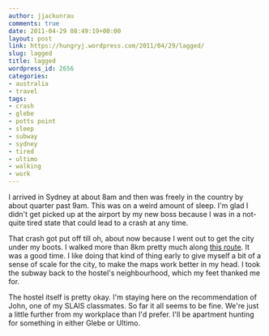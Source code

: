 ```yaml
---
author: jjackunrau
comments: true
date: 2011-04-29 08:49:19+00:00
layout: post
link: https://hungryj.wordpress.com/2011/04/29/lagged/
slug: lagged
title: lagged
wordpress_id: 2656
categories:
- australia
- travel
tags:
- crash
- glebe
- potts point
- sleep
- subway
- sydney
- tired
- ultimo
- walking
- work
---
```


I arrived in Sydney at about 8am and then was freely in the country by about quarter past 9am. This was on a weird amount of sleep. I'm glad I didn't get picked up at the airport by my new boss because I was in a not-quite tired state that could lead to a crash at any time.

That crash got put off till oh, about now because I went out to get the city under my boots. I walked more than 8km pretty much along [this route](http://maps.google.com/maps?f=d&source=s_d&saddr=Blue+Parrot+Backpackers,+Macleay+Street,+Sydney,+New+South+Wales,+Australia&daddr=-33.8705,151.21286+to:-33.867079,151.2113739+to:-33.86335,151.21182+to:-33.868794,151.207418+to:-33.8690169,151.201683+to:-33.87572,151.20238+to:-33.8777802,151.1988341+to:Glebe+St+to:-33.8838928,151.1922162+to:Australia+(Central+Railway+Station)&hl=en&geocode=FfEq-_0dCIMDCSEXHhiSyQn_nSlF7mocc64SazEwerrZtFmm5Q%3BFVwt-_0dPFMDCSlXBlsmFa4SazFhfrzlZ30BEw%3BFbk6-_0dbU0DCSmjHiiMaq4SazHhwbrnZ30BEw%3BFUpJ-_0dLE8DCSkDOh2Taa4SazHhf4LlZ30BEw%3BFQY0-_0d-j0DCSl3Q4iCP64SazFRarbnZ30BEw%3BFSgz-_0dkycDCSlRRzfvOK4SazGBALfnZ30BEw%3BFfgY-_0dTCoDCSlhjFsaO64SazHhsbXnZ30BEw%3BFewQ-_0dchwDCSlZZIZdJa4SazFh44TlZ30BEw%3BFYQA-_0djAMDCQ%3BFQz5-v0dmAIDCSnVFZYZKq4SazHxWnLmZ30BEw%3BFUb7-v0dvT4DCSFcLJsC_mlLnw&mra=luc&via=1,2,3,4,5,6,7,9&dirflg=w&sll=-33.873945,151.20847&sspn=0.039194,0.076647&ie=UTF8&z=14). It was a good time. I like doing that kind of thing early to give myself a bit of a sense of scale for the city, to make the maps work better in my head. I took the subway back to the hostel's neighbourhood, which my feet thanked me for.

The hostel itself is pretty okay. I'm staying here on the recommendation of John, one of my SLAIS classmates. So far it all seems to be fine. We're just a little further from my workplace than I'd prefer. I'll be apartment hunting for something in either Glebe or Ultimo.
